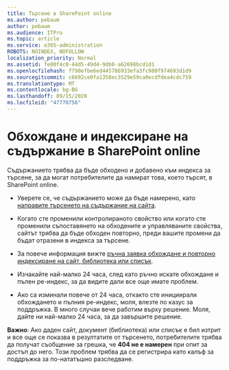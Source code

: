 ```yaml
---
title: Търсене в SharePoint online
ms.author: pebaum
author: pebaum
ms.audience: ITPro
ms.topic: article
ms.service: o365-administration
ROBOTS: NOINDEX, NOFOLLOW
localization_priority: Normal
ms.assetid: fe00f4c0-44d5-49d4-9db0-a62698bcd1d1
ms.openlocfilehash: f790efbe6ed445786933efa3fc980f974693d1d9
ms.sourcegitcommit: c6692ce0fa1358ec3529e59ca0ecdfdea4cdc759
ms.translationtype: MT
ms.contentlocale: bg-BG
ms.lasthandoff: 09/15/2020
ms.locfileid: "47770756"
---
```

# <a name="content-crawling-and-indexing-in-sharepoint-online"></a>Обхождане и индексиране на съдържание в SharePoint online

Съдържанието трябва да бъде обходено и добавено към индекса за търсене, за да могат потребителите да намират това, което търсят, в SharePoint online.

- Уверете се, че съдържанието може да бъде намерено, като [направите търсенето на съдържание на сайта](https://docs.microsoft.com/sharepoint/make-site-content-searchable).

- Когато сте променили контролираното свойство или когато сте променили съпоставянето на обходените и управляваните свойства, сайтът трябва да бъде обходен повторно, преди вашите промени да бъдат отразени в индекса за търсене.

- За повече информация вижте [ръчна заявка обхождане и повторно индексиране на сайт, библиотека или списък](https://docs.microsoft.com/sharepoint/crawl-site-content).

- Изчакайте най-малко 24 часа, след като ръчно искате обхождане и пълен ре-индекс, за да видите дали все още имате проблем.

- Ако са изминали повече от 24 часа, откакто сте инициирали обхождането и пълния ре-индекс, моля, влезте по казус за поддръжка. В много случаи вече работим върху решение. Моля, дайте ни най-малко 24 часа, за да завършите решение.

**Важно**: Ако даден сайт, документ (библиотека) или списък е бил изтрит и все още се показва в резултатите от търсенето, потребителите трябва да получат съобщение за грешка, че **404 не е намерен** при опит за достъп до него. Този проблем трябва да се регистрира като калъф за поддръжка за по-нататъшно разследване.



